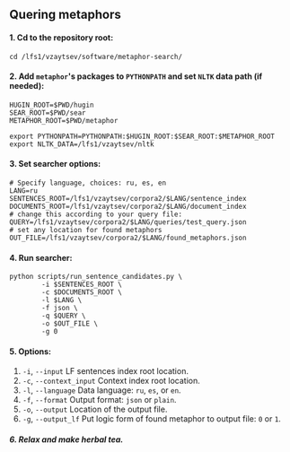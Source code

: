 ## Quering metaphors

#### 1. Cd to the repository root:

```
cd /lfs1/vzaytsev/software/metaphor-search/
```

#### 2. Add `metaphor`'s packages to `PYTHONPATH` and set `NLTK` data path (if needed):

```
HUGIN_ROOT=$PWD/hugin
SEAR_ROOT=$PWD/sear
METAPHOR_ROOT=$PWD/metaphor

export PYTHONPATH=PYTHONPATH:$HUGIN_ROOT:$SEAR_ROOT:$METAPHOR_ROOT
export NLTK_DATA=/lfs1/vzaytsev/nltk

```

#### 3. Set searcher options:

```
# Specify language, choices: ru, es, en
LANG=ru
SENTENCES_ROOT=/lfs1/vzaytsev/corpora2/$LANG/sentence_index
DOCUMENTS_ROOT=/lfs1/vzaytsev/corpora2/$LANG/document_index
# change this according to your query file:
QUERY=/lfs1/vzaytsev/corpora2/$LANG/queries/test_query.json
# set any location for found metaphors
OUT_FILE=/lfs1/vzaytsev/corpora2/$LANG/found_metaphors.json
```

#### 4. Run searcher:

```
python scripts/run_sentence_candidates.py \
		-i $SENTENCES_ROOT \
		-c $DOCUMENTS_ROOT \
		-l $LANG \
		-f json \
		-q $QUERY \
		-o $OUT_FILE \
		-g 0
```

#### 5. Options:

 1. `-i`, `--input` 			LF sentences index root location.
 2. `-c`, `--context_input`	Context index root location.
 3. `-l`, `--language`			Data language: `ru`, `es`, or `en`.
 4. `-f`, `--format`			Output format: `json` or `plain`.
 5. `-o`, `--output`			Location of the output file.
 6. `-g`, `--output_lf`			Put logic form of found metaphor to output file: `0` or `1`.


##### 6. Relax and make herbal tea.

